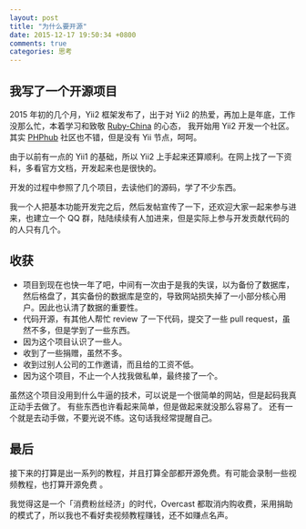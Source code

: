 ```yaml
---
layout: post
title: "为什么要开源"
date: 2015-12-17 19:50:34 +0800
comments: true
categories: 思考
---
```


## 我写了一个开源项目

2015 年初的几个月，Yii2 框架发布了，出于对 Yii2 的热爱，再加上是年底，工作没那么忙，本着学习和致敬 [Ruby-China](https://ruby-china.org/) 的心态，
我开始用 Yii2 开发一个社区。其实 [PHPhub](https://phphub.org/) 社区也不错，但是没有 Yii 节点，呵呵。

由于以前有一点的 Yii1 的基础，所以 Yii2 上手起来还算顺利。在网上找了一下资料，多看官方文档，开发起来也是很快的。

开发的过程中参照了几个项目，去读他们的源码，学了不少东西。

我一个人把基本功能开发完之后，然后发帖宣传了一下，还欢迎大家一起来参与进来，也建立一个 QQ 群，陆陆续续有人加进来，但是实际上参与开发贡献代码的的人只有几个。

<!--more-->

## 收获

- 项目到现在也快一年了吧，中间有一次由于是我的失误，以为备份了数据库，然后格盘了，其实备份的数据库是空的，导致网站损失掉了一小部分核心用户。因此也认清了数据的重要性。
- 代码开源，有其他人帮忙 review 了一下代码，提交了一些 pull request，虽然不多，但是学到了一些东西。
- 因为这个项目认识了一些人。
- 收到了一些捐赠，虽然不多。
- 收到过别人公司的工作邀请，而且给的工资不低。
- 因为这个项目，不止一个人找我做私单，最终接了一个。

虽然这个项目没用到什么牛逼的技术，可以说是一个很简单的网站，但是起码我真正动手去做了。
有些东西也许看起来简单，但是做起来就没那么容易了。
还有一个就是去动手做，不要光说不练。这句话我经常提醒自己。

## 最后

接下来的打算是出一系列的教程，并且打算全部都开源免费。有可能会录制一些视频教程，也打算开源免费 。

我觉得这是一个「消费粉丝经济」的时代，Overcast 都取消内购收费，采用捐助的模式了，所以我也不看好卖视频教程赚钱，还不如赚点名声。
